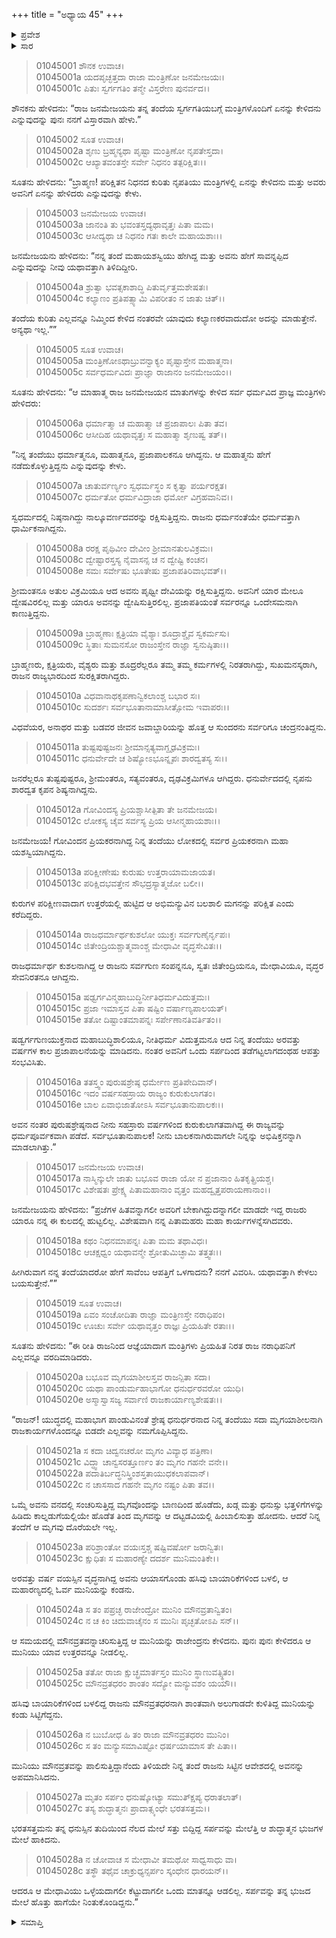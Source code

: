 +++
title = "ಅಧ್ಯಾಯ 45"
+++

<details><summary>ಪ್ರವೇಶ</summary>


।।   ಓಂ ಓಂ ನಮೋ ನಾರಾಯಣಾಯ।।   ಶ್ರೀ ವೇದವ್ಯಾಸಾಯ ನಮಃ ।।

ಶ್ರೀ ಕೃಷ್ಣದ್ವೈಪಾಯನ ವೇದವ್ಯಾಸ ವಿರಚಿತ  

**ಶ್ರೀ ಮಹಾಭಾರತ**

**ಆದಿ ಪರ್ವ**

**ಆಸ್ತೀಕ ಪರ್ವ**

**ಅಧ್ಯಾಯ 45**

</details>


<details><summary>ಸಾರ</summary>
ಜನಮೇಜಯನಿಗೆ ತಂದೆ ಪರಿಕ್ಷಿತನ ಸಾವಿನ ಕುರಿತ ವರದಿ (1-2).

</details>



> 01045001 ಶೌನಕ ಉವಾಚ।  
01045001a ಯದಪೃಚ್ಛತ್ತದಾ ರಾಜಾ ಮಂತ್ರಿಣೋ ಜನಮೇಜಯಃ।  
01045001c ಪಿತುಃ ಸ್ವರ್ಗಗತಿಂ ತನ್ಮೇ ವಿಸ್ತರೇಣ ಪುನರ್ವದ।।

ಶೌನಕನು ಹೇಳಿದನು: “ರಾಜ ಜನಮೇಜಯನು ತನ್ನ ತಂದೆಯ ಸ್ವರ್ಗಗತಿಯಬಗ್ಗೆ ಮಂತ್ರಿಗಳೊಂದಿಗೆ ಏನನ್ನು ಕೇಳಿದನು ಎನ್ನುವುದನ್ನು ಪುನಃ ನನಗೆ ವಿಸ್ತಾರವಾಗಿ ಹೇಳು.”

> 01045002 ಸೂತ ಉವಾಚ।  
01045002a ಶೃಣು ಬ್ರಹ್ಮನ್ಯಥಾ ಪೃಷ್ಟಾ ಮಂತ್ರಿಣೋ ನೃಪತೇಸ್ತದಾ।  
01045002c ಆಖ್ಯಾತವಂತಸ್ತೇ ಸರ್ವೇ ನಿಧನಂ ತತ್ಪರಿಕ್ಷಿತಃ।।

ಸೂತನು ಹೇಳಿದನು: “ಬ್ರಾಹ್ಮಣ! ಪರಿಕ್ಷಿತನ ನಿಧನದ ಕುರಿತು ನೃಪತಿಯು ಮಂತ್ರಿಗಳಲ್ಲಿ ಏನನ್ನು ಕೇಳಿದನು ಮತ್ತು ಅವರು ಅವನಿಗೆ ಏನನ್ನು ಹೇಳಿದರು ಎನ್ನುವುದನ್ನು ಕೇಳು.

> 01045003 ಜನಮೇಜಯ ಉವಾಚ।  
01045003a ಜಾನಂತಿ ತು ಭವಂತಸ್ತದ್ಯಥಾವೃತ್ತಃ ಪಿತಾ ಮಮ।  
01045003c ಆಸೀದ್ಯಥಾ ಚ ನಿಧನಂ ಗತಃ ಕಾಲೇ ಮಹಾಯಶಾಃ।।

ಜನಮೇಜಯನು ಹೇಳಿದನು: “ನನ್ನ ತಂದೆ ಮಹಾಯಶಸ್ವಿಯು ಹೇಗಿದ್ದ ಮತ್ತು ಅವನು ಹೇಗೆ ಸಾವನ್ನಪ್ಪಿದ ಎನ್ನುವುದನ್ನು ನೀವು ಯಥಾವತ್ತಾಗಿ ತಿಳಿದಿದ್ದೀರಿ.

> 01045004a ಶ್ರುತ್ವಾ ಭವತ್ಸಕಾಶಾದ್ಧಿ ಪಿತುರ್ವೃತ್ತಮಶೇಷತಃ।  
01045004c ಕಲ್ಯಾಣಂ ಪ್ರತಿಪತ್ಸ್ಯಾಮಿ ವಿಪರೀತಂ ನ ಜಾತು ಚಿತ್।।

ತಂದೆಯ ಕುರಿತು ಎಲ್ಲವನ್ನೂ ನಿಮ್ಮಿಂದ ಕೇಳಿದ ನಂತರವೇ ಯಾವುದು ಕಲ್ಯಾಣಕರವಾದುದೋ ಅದನ್ನು ಮಾಡುತ್ತೇನೆ. ಅನ್ಯಥಾ ಇಲ್ಲ.””

> 01045005 ಸೂತ ಉವಾಚ।  
01045005a ಮಂತ್ರಿಣೋಽಥಾಬ್ರುವನ್ವಾಕ್ಯಂ ಪೃಷ್ಟಾಸ್ತೇನ ಮಹಾತ್ಮನಾ।  
01045005c ಸರ್ವಧರ್ಮವಿದಃ ಪ್ರಾಜ್ಞಾ ರಾಜಾನಂ ಜನಮೇಜಯಂ।।

ಸೂತನು ಹೇಳಿದನು: “ಆ ಮಾಹಾತ್ಮ ರಾಜ ಜನಮೇಜಯನ ಮಾತುಗಳನ್ನು ಕೇಳಿದ ಸರ್ವ ಧರ್ಮವಿದ ಪ್ರಾಜ್ಞ ಮಂತ್ರಿಗಳು ಹೇಳಿದರು:

> 01045006a ಧರ್ಮಾತ್ಮಾ ಚ ಮಹಾತ್ಮಾ ಚ ಪ್ರಜಾಪಾಲಃ ಪಿತಾ ತವ।  
01045006c ಆಸೀದಿಹ ಯಥಾವೃತ್ತಃ ಸ ಮಹಾತ್ಮಾ ಶೃಣುಷ್ವ ತತ್।।

“ನಿನ್ನ ತಂದೆಯು ಧರ್ಮಾತ್ಮನೂ, ಮಹಾತ್ಮನೂ, ಪ್ರಜಾಪಾಲಕನೂ ಆಗಿದ್ದನು. ಆ ಮಹಾತ್ಮನು ಹೇಗೆ ನಡೆದುಕೊಳ್ಳುತ್ತಿದ್ದನು ಎನ್ನುವುದನ್ನು ಕೇಳು.

> 01045007a ಚಾತುರ್ವರ್ಣ್ಯಂ ಸ್ವಧರ್ಮಸ್ಥಂ ಸ ಕೃತ್ವಾ ಪರ್ಯರಕ್ಷತ।  
01045007c ಧರ್ಮತೋ ಧರ್ಮವಿದ್ರಾಜಾ ಧರ್ಮೋ ವಿಗ್ರಹವಾನಿವ।।

ಸ್ವಧರ್ಮದಲ್ಲಿ ನಿಷ್ಠನಾಗಿದ್ದು ನಾಲ್ಕೂವರ್ಣದವರನ್ನು ರಕ್ಷಿಸುತ್ತಿದ್ದನು. ರಾಜನು ಧರ್ಮನಂತೆಯೇ ಧರ್ಮವತ್ತಾಗಿ ಧಾರ್ಮಿಕನಾಗಿದ್ದನು.

> 01045008a ರರಕ್ಷ ಪೃಥಿವೀಂ ದೇವೀಂ ಶ್ರೀಮಾನತುಲವಿಕ್ರಮಃ।   
01045008c ದ್ವೇಷ್ಟಾರಸ್ತಸ್ಯ ನೈವಾಸನ್ಸ ಚ ನ ದ್ವೇಷ್ಟಿ ಕಂಚನ।  
01045008e ಸಮಃ ಸರ್ವೇಷು ಭೂತೇಷು ಪ್ರಜಾಪತಿರಿವಾಭವತ್।।

ಶ್ರೀಮಂತನೂ ಅತುಲ ವಿಕ್ರಮಿಯೂ ಆದ ಅವನು ಪೃಥ್ವೀ ದೇವಿಯನ್ನು ರಕ್ಷಿಸುತ್ತಿದ್ದನು. ಅವನಿಗೆ ಯಾರ ಮೇಲೂ ದ್ವೇಷವಿರಲಿಲ್ಲ ಮತ್ತು ಯಾರೂ ಅವನನ್ನು ದ್ವೇಷಿಸುತ್ತಿರಲಿಲ್ಲ. ಪ್ರಜಾಪತಿಯಂತೆ ಸರ್ವರನ್ನೂ ಒಂದೇಸಮನಾಗಿ ಕಾಣುತ್ತಿದ್ದನು.

> 01045009a ಬ್ರಾಹ್ಮಣಾಃ ಕ್ಷತ್ರಿಯಾ ವೈಶ್ಯಾಃ ಶೂದ್ರಾಶ್ಚೈವ ಸ್ವಕರ್ಮಸು।  
01045009c ಸ್ಥಿತಾಃ ಸುಮನಸೋ ರಾಜಂಸ್ತೇನ ರಾಜ್ಞಾ ಸ್ವನುಷ್ಠಿತಾಃ।।

ಬ್ರಾಹ್ಮಣರು, ಕ್ಷತ್ರಿಯರು, ವೈಶ್ಯರು ಮತ್ತು ಶೂದ್ರರೆಲ್ಲರೂ ತಮ್ಮ ತಮ್ಮ ಕರ್ಮಗಳಲ್ಲಿ ನಿರತರಾಗಿದ್ದು, ಸುಖಮನಸ್ಕರಾಗಿ, ರಾಜನ ರಾಜ್ಯಭಾರದಿಂದ ಸುರಕ್ಷಿತರಾಗಿದ್ದರು.

> 01045010a ವಿಧವಾನಾಥಕೃಪಣಾನ್ವಿಕಲಾಂಶ್ಚ ಬಭಾರ ಸಃ।  
01045010c ಸುದರ್ಶಃ ಸರ್ವಭೂತಾನಾಮಾಸೀತ್ಸೋಮ ಇವಾಪರಃ।।

ವಿಧವೆಯರ, ಅನಾಥರ ಮತ್ತು ಬಡವರ ಜೀವನ ಜವಾಬ್ದಾರಿಯನ್ನು ಹೊತ್ತ ಆ ಸುಂದರನು ಸರ್ವರಿಗೂ ಚಂದ್ರನಂತಿದ್ದನು.

> 01045011a ತುಷ್ಟಪುಷ್ಟಜನಃ ಶ್ರೀಮಾನ್ಸತ್ಯವಾಗ್ದೃಢವಿಕ್ರಮಃ।  
01045011c ಧನುರ್ವೇದೇ ಚ ಶಿಷ್ಯೋಽಭೂನ್ನೃಪಃ ಶಾರದ್ವತಸ್ಯ ಸಃ।।

ಜನರೆಲ್ಲರೂ ತುಷ್ಟಪುಷ್ಟರೂ, ಶ್ರೀಮಂತರೂ, ಸತ್ಯವಂತರೂ, ದೃಢವಿಕ್ರಮಿಗಳೂ ಆಗಿದ್ದರು. ಧನುರ್ವೇದದಲ್ಲಿ ನೃಪನು ಶಾರದ್ವತ ಕೃಪನ ಶಿಷ್ಯನಾಗಿದ್ದನು.

> 01045012a ಗೋವಿಂದಸ್ಯ ಪ್ರಿಯಶ್ಚಾಸೀತ್ಪಿತಾ ತೇ ಜನಮೇಜಯ।  
01045012c ಲೋಕಸ್ಯ ಚೈವ ಸರ್ವಸ್ಯ ಪ್ರಿಯ ಆಸೀನ್ಮಹಾಯಶಾಃ।।

ಜನಮೇಜಯ! ಗೋವಿಂದನ ಪ್ರಿಯಕರನಾಗಿದ್ದ ನಿನ್ನ ತಂದೆಯು ಲೋಕದಲ್ಲಿ ಸರ್ವರ ಪ್ರಿಯಕರನಾಗಿ ಮಹಾ ಯಶಸ್ವಿಯಾಗಿದ್ದನು.

> 01045013a ಪರಿಕ್ಷೀಣೇಷು ಕುರುಷು ಉತ್ತರಾಯಾಮಜಾಯತ।  
01045013c ಪರಿಕ್ಷಿದಭವತ್ತೇನ ಸೌಭದ್ರಸ್ಯಾತ್ಮಜೋ ಬಲೀ।।

ಕುರುಗಳ ಪರಿಕ್ಷೀಣವಾದಾಗ ಉತ್ತರೆಯಲ್ಲಿ ಹುಟ್ಟಿದ ಆ ಅಭಿಮನ್ಯುವಿನ ಬಲಶಾಲಿ ಮಗನನ್ನು ಪರಿಕ್ಷಿತ ಎಂದು ಕರೆದಿದ್ದರು.

> 01045014a ರಾಜಧರ್ಮಾರ್ಥಕುಶಲೋ ಯುಕ್ತಃ ಸರ್ವಗುಣೈರ್ನೃಪಃ।  
01045014c ಜಿತೇಂದ್ರಿಯಶ್ಚಾತ್ಮವಾಂಶ್ಚ ಮೇಧಾವೀ ವೃದ್ಧಸೇವಿತಃ।।

ರಾಜಧರ್ಮಾರ್ಥ ಕುಶಲನಾಗಿದ್ದ ಆ ರಾಜನು ಸರ್ವಗುಣ ಸಂಪನ್ನನೂ, ಸ್ವತಃ ಜಿತೇಂದ್ರಿಯನೂ, ಮೇಧಾವಿಯೂ, ವೃದ್ಧರ ಸೇವನಿರತನೂ ಆಗಿದ್ದನು.

> 01045015a ಷಢ್ವರ್ಗವಿನ್ಮಹಾಬುದ್ಧಿರ್ನೀತಿಧರ್ಮವಿದುತ್ತಮಃ।   
01045015c ಪ್ರಜಾ ಇಮಾಸ್ತವ ಪಿತಾ ಷಷ್ಟಿಂ ವರ್ಷಾಣ್ಯಪಾಲಯತ್।  
01045015e ತತೋ ದಿಷ್ಟಾಂತಮಾಪನ್ನಃ ಸರ್ಪೇಣಾನತಿವರ್ತಿತಂ।।

ಷಡ್ವರ್ಗಗುಣಯುಕ್ತನಾದ ಮಹಾಬುದ್ಧಿಶಾಲಿಯೂ, ನೀತಿಧರ್ಮ ವಿದುತ್ತಮನೂ ಆದ ನಿನ್ನ ತಂದೆಯು ಅರವತ್ತು ವರ್ಷಗಳ ಕಾಲ ಪ್ರಜಾಪಾಲನೆಯನ್ನು ಮಾಡಿದನು. ನಂತರ ಅವನಿಗೆ ಒಂದು ಸರ್ಪದಿಂದ ತಡೆಗಟ್ಟಲಾಗದಂಥಹ ಆಪತ್ತು ಸಂಭವಿಸಿತು.

> 01045016a ತತಸ್ತ್ವಂ ಪುರುಷಶ್ರೇಷ್ಠ ಧರ್ಮೇಣ ಪ್ರತಿಪೇದಿವಾನ್।  
01045016c ಇದಂ ವರ್ಷಸಹಸ್ರಾಯ ರಾಜ್ಯಂ ಕುರುಕುಲಾಗತಂ।  
01045016e ಬಾಲ ಏವಾಭಿಜಾತೋಽಸಿ ಸರ್ವಭೂತಾನುಪಾಲಕಃ।।

ಅವನ ನಂತರ ಪುರುಷಶ್ರೇಷ್ಠನಾದ ನೀನು ಸಹಸ್ರಾರು ವರ್ಷಗಳಿಂದ ಕುರುಕುಲಾಗತವಾಗಿದ್ದ ಈ ರಾಜ್ಯವನ್ನು ಧರ್ಮಪೂರ್ವಕವಾಗಿ ಪಡೆದೆ. ಸರ್ವಭೂತಾನುಪಾಲಕ! ನೀನು ಬಾಲಕನಾಗಿರುವಾಗಲೇ ನಿನ್ನನ್ನು ಅಭಿಷಿಕ್ತನನ್ನಾಗಿ ಮಾಡಲಾಗಿತ್ತು.”

> 01045017 ಜನಮೇಜಯ ಉವಾಚ।  
01045017a ನಾಸ್ಮಿನ್ಕುಲೇ ಜಾತು ಬಭೂವ ರಾಜಾ ಯೋ ನ ಪ್ರಜಾನಾಂ ಹಿತಕೃತ್ಪ್ರಿಯಶ್ಚ।  
01045017c ವಿಶೇಷತಃ ಪ್ರೇಕ್ಷ್ಯ ಪಿತಾಮಹಾನಾಂ ವೃತ್ತಂ ಮಹದ್ವೃತ್ತಪರಾಯಣಾನಾಂ।।

ಜನಮೇಜಯನು ಹೇಳಿದನು: “ಪ್ರಜೆಗಳ ಹಿತವನ್ನಾಗಲೀ ಅವರಿಗೆ ಬೇಕಾಗಿದ್ದುದನ್ನಾಗಲೀ ಮಾಡದೇ ಇದ್ದ ರಾಜರು ಯಾರೂ ನನ್ನ ಈ ಕುಲದಲ್ಲಿ ಹುಟ್ಟಲಿಲ್ಲ. ವಿಶೇಷವಾಗಿ ನನ್ನ ಪಿತಾಮಹರು ಮಹಾ ಕಾರ್ಯಗಳನ್ನೆಸಗಿದವರು.

> 01045018a ಕಥಂ ನಿಧನಮಾಪನ್ನಃ ಪಿತಾ ಮಮ ತಥಾವಿಧಃ।  
01045018c ಆಚಕ್ಷಧ್ವಂ ಯಥಾವನ್ಮೇ ಶ್ರೋತುಮಿಚ್ಛಾಮಿ ತತ್ತ್ವತಃ।।

ಹೀಗಿರುವಾಗ ನನ್ನ ತಂದೆಯಾದರೋ ಹೇಗೆ ಸಾವೆಂಬ ಆಪತ್ತಿಗೆ ಒಳಗಾದನು? ನನಗೆ ವಿವರಿಸಿ. ಯಥಾವತ್ತಾಗಿ ಕೇಳಲು ಬಯಸುತ್ತೇನೆ.””

> 01045019 ಸೂತ ಉವಾಚ।  
01045019a ಏವಂ ಸಂಚೋದಿತಾ ರಾಜ್ಞಾ ಮಂತ್ರಿಣಸ್ತೇ ನರಾಧಿಪಂ।  
01045019c ಊಚುಃ ಸರ್ವೇ ಯಥಾವೃತ್ತಂ ರಾಜ್ಞಃ ಪ್ರಿಯಹಿತೇ ರತಾಃ।।

ಸೂತನು ಹೇಳಿದನು: “ಈ ರೀತಿ ರಾಜನಿಂದ ಆಜ್ಞೆಯಾದಾಗ ಮಂತ್ರಿಗಳು ಪ್ರಿಯಹಿತ ನಿರತ ರಾಜ ನರಾಧಿಪನಿಗೆ ಎಲ್ಲವನ್ನೂ ವರದಿಮಾಡಿದರು.

> 01045020a ಬಭೂವ ಮೃಗಯಾಶೀಲಸ್ತವ ರಾಜನ್ಪಿತಾ ಸದಾ।  
01045020c ಯಥಾ ಪಾಂಡುರ್ಮಹಾಭಾಗೋ ಧನುರ್ಧರವರೋ ಯುಧಿ।  
01045020e ಅಸ್ಮಾಸ್ವಾಸಜ್ಯ ಸರ್ವಾಣಿ ರಾಜಕಾರ್ಯಾಣ್ಯಶೇಷತಃ।।

“ರಾಜನ್! ಯುದ್ಧದಲ್ಲಿ ಮಹಾಭಾಗ ಪಾಂಡುವಿನಂತೆ ಶ್ರೇಷ್ಠ ಧನುರ್ಧರನಾದ ನಿನ್ನ ತಂದೆಯು ಸದಾ ಮೃಗಯಾಶೀಲನಾಗಿ ರಾಜಕಾರ್ಯಗಳೊಂದನ್ನೂ ಬಿಡದೇ ಎಲ್ಲವನ್ನು ನಮಗೊಪ್ಪಿಸಿದ್ದನು.

> 01045021a ಸ ಕದಾ ಚಿದ್ವನಚರೋ ಮೃಗಂ ವಿವ್ಯಾಧ ಪತ್ರಿಣಾ।  
01045021c ವಿದ್ಧ್ವಾ ಚಾನ್ವಸರತ್ತೂರ್ಣಂ ತಂ ಮೃಗಂ ಗಹನೇ ವನೇ।।  
01045022a ಪದಾತಿರ್ಬದ್ಧನಿಸ್ತ್ರಿಂಶಸ್ತತಾಯುಧಕಲಾಪವಾನ್।  
01045022c ನ ಚಾಸಸಾದ ಗಹನೇ ಮೃಗಂ ನಷ್ಟಂ ಪಿತಾ ತವ।।

ಒಮ್ಮೆ ಅವನು ವನದಲ್ಲಿ ಸಂಚರಿಸುತ್ತಿದ್ದ ಮೃಗವೊಂದನ್ನು ಬಾಣದಿಂದ ಹೊಡೆದು, ಖಡ್ಗ ಮತ್ತು ಧನುಸ್ಸು ಭತ್ತಳಿಗೆಗಳನ್ನು ಹಿಡಿದು ಕಾಲ್ನಡುಗೆಯಲ್ಲಿಯೇ ಹೊಡೆತ ತಿಂದ ಮೃಗವನ್ನು ಆ ದಟ್ಟಡವಿಯಲ್ಲಿ ಹಿಂಬಾಲಿಸುತ್ತಾ ಹೋದನು.  ಆದರೆ ನಿನ್ನ ತಂದೆಗೆ ಆ ಮೃಗವು ದೊರೆಯಲೇ ಇಲ್ಲ.

> 01045023a ಪರಿಶ್ರಾಂತೋ ವಯಃಸ್ತಶ್ಚ ಷಷ್ಟಿವರ್ಷೋ ಜರಾನ್ವಿತಃ।  
01045023c ಕ್ಷುಧಿತಃ ಸ ಮಹಾರಣ್ಯೇ ದದರ್ಶ ಮುನಿಮಂತಿಕೇ।।

ಅರವತ್ತು ವರ್ಷ ವಯಸ್ಸಿನ ವೃದ್ಧನಾಗಿದ್ದ ಅವನು ಆಯಾಸಗೊಂಡು ಹಸಿವು ಬಾಯಾರಿಕೆಗಳಿಂದ ಬಳಲಿ, ಆ ಮಹಾರಣ್ಯದಲ್ಲಿ ಓರ್ವ ಮುನಿಯನ್ನು ಕಂಡನು.

> 01045024a ಸ ತಂ ಪಪ್ರಚ್ಛ ರಾಜೇಂದ್ರೋ ಮುನಿಂ ಮೌನವ್ರತಾನ್ವಿತಂ।  
01045024c ನ ಚ ಕಿಂ ಚಿದುವಾಚೈನಂ ಸ ಮುನಿಃ ಪೃಚ್ಛತೋಽಪಿ ಸನ್।।

ಆ ಸಮಯದಲ್ಲಿ ಮೌನವ್ರತವನ್ನಾಚರಿಸುತ್ತಿದ್ದ ಆ ಮುನಿಯನ್ನು ರಾಜೇಂದ್ರನು ಕೇಳಿದನು. ಪುನಃ ಪುನಃ ಕೇಳಿದರೂ ಆ ಮುನಿಯು ಯಾವ ಉತ್ತರವನ್ನೂ ನೀಡಲಿಲ್ಲ.

> 01045025a ತತೋ ರಾಜಾ ಕ್ಷುಚ್ಛ್ರಮಾರ್ತಸ್ತಂ ಮುನಿಂ ಸ್ಥಾಣುವತ್ಸ್ಥಿತಂ।   
01045025c ಮೌನವ್ರತಧರಂ ಶಾಂತಂ ಸದ್ಯೋ ಮನ್ಯುವಶಂ ಯಯೌ।।

ಹಸಿವು ಬಾಯಾರಿಕೆಗಳಿಂದ ಬಳಲಿದ್ದ ರಾಜನು ಮೌನವ್ರತಧರನಾಗಿ ಶಾಂತವಾಗಿ ಅಲುಗಾಡದೇ ಕುಳಿತಿದ್ದ ಮುನಿಯನ್ನು ಕಂಡು ಸಿಟ್ಟಿಗೆದ್ದನು.

> 01045026a ನ ಬುಬೋಧ ಹಿ ತಂ ರಾಜಾ ಮೌನವ್ರತಧರಂ ಮುನಿಂ।  
01045026c ಸ ತಂ ಮನ್ಯುಸಮಾವಿಷ್ಟೋ ಧರ್ಷಯಾಮಾಸ ತೇ ಪಿತಾ।।

ಮುನಿಯು ಮೌನವ್ರತವನ್ನು ಪಾಲಿಸುತ್ತಿದ್ದಾನೆಂದು ತಿಳಿಯದೇ ನಿನ್ನ ತಂದೆ ರಾಜನು ಸಿಟ್ಟಿನ ಆವೇಶದಲ್ಲಿ ಅವನನ್ನು ಅಪಮಾನಿಸಿದನು.

> 01045027a ಮೃತಂ ಸರ್ಪಂ ಧನುಷ್ಕೋಟ್ಯಾ ಸಮುತ್ಕ್ಷಿಪ್ಯ ಧರಾತಲಾತ್।  
01045027c ತಸ್ಯ ಶುದ್ಧಾತ್ಮನಃ ಪ್ರಾದಾತ್ಸ್ಕಂಧೇ ಭರತಸತ್ತಮ।।

ಭರತಸತ್ತಮನು ತನ್ನ ಧನುಸ್ಸಿನ ತುದಿಯಿಂದ ನೆಲದ ಮೇಲೆ ಸತ್ತು ಬಿದ್ದಿದ್ದ ಸರ್ಪವನ್ನು ಮೇಲೆತ್ತಿ ಆ ಶುದ್ಧಾತ್ಮನ ಭುಜಗಳ ಮೇಲೆ ಹಾಕಿದನು.

> 01045028a ನ ಚೋವಾಚ ಸ ಮೇಧಾವೀ ತಮಥೋ ಸಾಧ್ವಸಾಧು ವಾ।  
01045028c ತಸ್ಥೌ ತಥೈವ ಚಾಕ್ರುಧ್ಯನ್ಸರ್ಪಂ ಸ್ಕಂಧೇನ ಧಾರಯನ್।।

ಆದರೂ ಆ ಮೇಧಾವಿಯು ಒಳ್ಳೆಯದಾಗಲೀ ಕೆಟ್ಟುದಾಗಲೀ ಒಂದು ಮಾತನ್ನೂ ಆಡಲಿಲ್ಲ. ಸರ್ಪವನ್ನು ತನ್ನ ಭುಜದ ಮೇಲೆ ಹೊತ್ತು ಹಾಗೆಯೇ ನಿಂತುಕೊಂಡಿದ್ದನು.”


<details><summary>ಸಮಾಪ್ತಿ</summary>

ಇತಿ ಶ್ರೀ ಮಹಾಭಾರತೇ ಆದಿಪರ್ವಣಿ ಆಸ್ತೀಕಪರ್ವಣಿ ಪಂಚಚತ್ವಾರಿಂಶೋಽಧ್ಯಾಯಃ।  
ಇದು ಶ್ರೀ ಮಹಾಭಾರತದಲ್ಲಿ ಆದಿಪರ್ವದಲ್ಲಿ ಆಸ್ತೀಕಪರ್ವದಲ್ಲಿ ನಲವತ್ತೈದನೆಯ ಅಧ್ಯಾಯವು.


</details>

